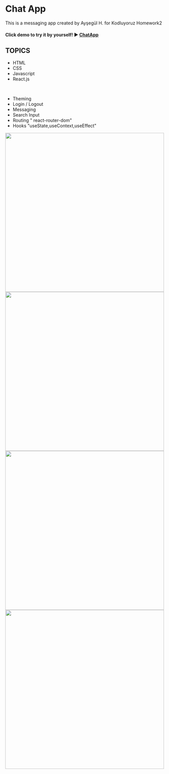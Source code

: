 # Chat App

This is a messaging app created by Ayşegül H. for Kodluyoruz Homework2

#### Click demo to try it by yourself! :arrow_forward: [ChatApp](https://my-chat-app-homework.netlify.app)

## TOPICS

- HTML
- CSS
- Javascript
- React.js

<br>

- Theming
- Login / Logout
- Messaging
- Search Input
- Routing " react-router-dom"
- Hooks "useState,useContext,useEffect"

<img src="assets/chatapp1.PNG" width="500"/> 
<img src="assets/chatapp2.PNG" width="500"/> 
<img src="assets/chatapp3.PNG" width="500"/> 
<img src="assets/chatapp4.PNG" width="500"/>
